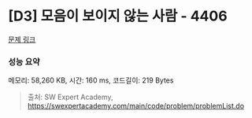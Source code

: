 # [D3] 모음이 보이지 않는 사람 - 4406 

[문제 링크](https://swexpertacademy.com/main/code/problem/problemDetail.do?contestProbId=AWNcD_66pUEDFAV8) 

### 성능 요약

메모리: 58,260 KB, 시간: 160 ms, 코드길이: 219 Bytes



> 출처: SW Expert Academy, https://swexpertacademy.com/main/code/problem/problemList.do